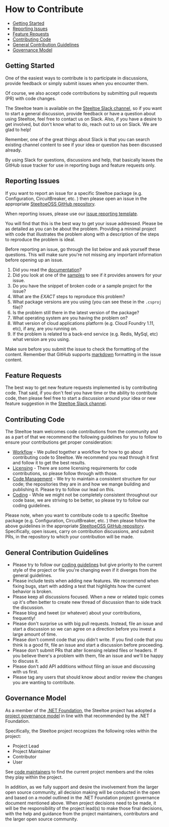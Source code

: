 # How to Contribute

* [Getting Started](#getting-started)
* [Reporting Issues](#reporting-issues)
* [Feature Requests](#feature-requests)
* [Contributing Code](#contributing-code)
* [General Contribution Guidelines](#general-contribution-guidelines)
* [Governance Model](#governance-model)

## Getting Started

One of the easiest ways to contribute is to participate in discussions, provide feedback or simply submit issues when you encounter them.

Of course, we also accept code contributions by submitting pull requests (PR) with code changes.

The Steeltoe team is available on the [Steeltoe Slack channel](https://slack.steeltoe.io), so if you want to start a general discussion, provide feedback or have a question about using Steeltoe, feel free to contact us on Slack.  Also, if you have a desire to get involved, but don't know what to do, reach out to us on Slack. We are glad to help!

Remember, one of the great things about Slack is that you can search existing channel content to see if your idea or question has been discussed already.

By using Slack for questions, discussions and help, that basically leaves the GitHub issue tracker for use in reporting bugs and feature requests only.

## Reporting Issues

If you want to report an issue for a specific Steeltoe package (e.g. Configuration, CircuitBreaker, etc. ) then please open an issue in the appropriate [SteeltoeOSS GitHub repository](https://github.com/SteeltoeOSS).

When reporting issues, please use our [issue reporting template](bug-template).

You will find that this is the best way to get your issue addressed. Please be as detailed as you can be about the problem. Providing a minimal project with code that illustrates the problem along with a description of the steps to reproduce the problem is ideal.

Before reporting an issue, go through the list below and ask yourself these questions.  This will make sure you're not missing any important information before opening up an issue.

1. Did you read the [documentation](https://steeltoe.io/docs/)?
1. Did you look at one of the [samples](https://github.com/SteeltoeOSS/Samples) to see if it provides answers for your issue.
1. Do you have the snippet of broken code or a sample project for the issue?
1. What are the *EXACT* steps to reproduce this problem?
1. What package versions are you using (you can see these in the `.csproj` file)?
1. Is the problem still there in the latest version of the package?
1. What operating system are you having the problem on?
1. What version of cloud applications platform (e.g. Cloud Foundry 1.11, etc), if any, are you running on.
1. If the problem is related to a back-end service (e.g. Redis, MySql, etc) what version are you using.

Make sure before you submit the issue to check the formatting of the content. Remember that GitHub supports [markdown](https://help.github.com/articles/github-flavored-markdown/) formatting in the issue content.

## Feature Requests

The best way to get new feature requests implemented is by contributing code. That said, if you don't feel you have time or the ability to contribute code, then please feel free to start a discussion around your idea or new feature suggestion in the [Steeltoe Slack channel](https://slack.steeltoe.io).

## Contributing Code

The Steeltoe team welcomes code contributions from the community and as a part of that we recommend the following guidelines for you to follow to ensure your contributions get proper consideration:

* [Workflow](contributing-workflow.md) - We pulled together a workflow for how to go about contributing code to Steeltoe. We recommend you read through it first and follow it to get the best results.
* [Licensing](contributing-license.md) - There are some licensing requirements for code contributions, so please follow through with those.
* [Code Management](contributing-code-management.md) - We try to maintain a consistent structure for our code; the repositories they are in and how we mange building and publishing it.  Please try to follow our lead on this.
* [Coding](contributing-code-style.md) - While we might not be completely consistent throughout our code base, we are striving to be better, so please try to follow our coding guidelines.

Please note, when you want to contribute code to a specific Steeltoe package (e.g. Configuration, CircuitBreaker, etc. ) then please follow the above guidelines in the appropriate [SteeltoeOSS GitHub repository](https://github.com/SteeltoeOSS). Specifically, open issues, carry on contribution discussions, and submit PRs, in the repository to which your contribution will be made.

## General Contribution Guidelines

* Please try to follow our [coding guidelines](contributing-coding.md) but give priority to the current style of the project or file you're changing even if it diverges from the general guidelines.
* Please include tests when adding new features. We recommend when fixing bugs, start with adding a test that highlights how the current behavior is broken.
* Please keep all discussions focused. When a new or related topic comes up it's often better to create new thread of discussion than to side track the discussion.
* Please blog and tweet (or whatever) about your contributions, frequently!
* Please don't surprise us with big pull requests. Instead, file an issue and start a discussion so we can agree on a direction before you invest a large amount of time.
* Please don't commit code that you didn't write. If you find code that you think is a good fit, file an issue and start a discussion before proceeding.
* Please don't submit PRs that alter licensing related files or headers. If you believe there's a problem with them, file an issue and we'll be happy to discuss it.
* Please don't add API additions without filing an issue and discussing with us first.
* Please tag any users that should know about and/or review the changes you are wanting to contribute.

## Governance Model

As a member of the [.NET Foundation](https://dotnetfoundation.org/), the Steeltoe project has adopted a [project governance model](https://github.com/dotnet/home/blob/master/governance/project-governance.md) in line with that recommended by the .NET Foundation.

Specifically, the Steeltoe project recognizes the following roles within the project:

* Project Lead
* Project Maintainer
* Contributor
* User

See [code maintainers](code-maintainers.md) to find the current project members and the roles they play within the project.

In addition, as we fully support and desire the involvement from the larger open source community, all decision making will be conducted in the open and based on a model outlined in the .NET Foundation project governance document mentioned above. When project decisions need to be made, it will be the responsibility of the project lead(s) to make those final decisions, with the help and guidance from the project maintainers, contributors and the larger open source community.

